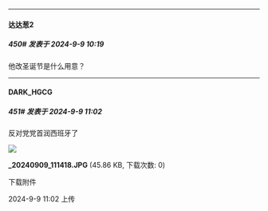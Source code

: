 ﻿
*****

####  达达葱2  
##### 450#       发表于 2024-9-9 10:19

他改圣诞节是什么用意？


*****

####  DARK_HGCG  
##### 451#       发表于 2024-9-9 11:02

反对党党首润西班牙了

<img src="https://img.saraba1st.com/forum/202409/09/110247fk30y5c3xyj3ff5x.jpg" referrerpolicy="no-referrer">

<strong>_20240909_111418.JPG</strong> (45.86 KB, 下载次数: 0)

下载附件

2024-9-9 11:02 上传

